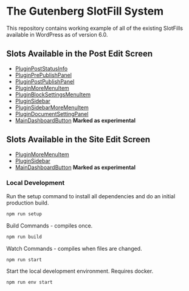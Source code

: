 # The Gutenberg SlotFill System

This repository contains working example of all of the existing SlotFills available in WordPress as of version 6.0.

## Slots Available in the Post Edit Screen

-   [PluginPostStatusInfo](https://developer.wordpress.org/block-editor/reference-guides/slotfills/plugin-post-status-info/)
-   [PluginPrePublishPanel](https://developer.wordpress.org/block-editor/reference-guides/slotfills/plugin-pre-publish-panel/)
-   [PluginPostPublishPanel](https://developer.wordpress.org/block-editor/reference-guides/slotfills/plugin-post-publish-panel/)
-   [PluginMoreMenuItem](https://developer.wordpress.org/block-editor/reference-guides/slotfills/plugin-more-menu-item/)
-   [PluginBlockSettingsMenuItem](https://developer.wordpress.org/block-editor/reference-guides/slotfills/plugin-block-settings-menu-item/)
-   [PluginSidebar](https://developer.wordpress.org/block-editor/reference-guides/slotfills/plugin-sidebar/)
-   [PluginSidebarMoreMenuItem](https://developer.wordpress.org/block-editor/reference-guides/slotfills/plugin-sidebar-more-menu-item/)
-   [PluginDocumentSettingPanel](https://developer.wordpress.org/block-editor/reference-guides/slotfills/plugin-document-setting-panel/)
-   [MainDashboardButton](https://developer.wordpress.org/block-editor/reference-guides/slotfills/main-dashboard-button/#post-editor-example) **Marked as experimental**

## Slots Available in the Site Edit Screen

-   [PluginMoreMenuItem](#)
-   [PluginSidebar](#)
-   [MainDashboardButton](https://developer.wordpress.org/block-editor/reference-guides/slotfills/main-dashboard-button/#site-editor-example) **Marked as experimental**

### Local Development

Run the setup command to install all dependencies and do an initial production build.

```js
npm run setup
```

Build Commands - compiles once.

```js
npm run build
```

Watch Commands - compiles when files are changed.

```js
npm run start
```

Start the local development environment. Requires docker.

```
npm run env start
```
